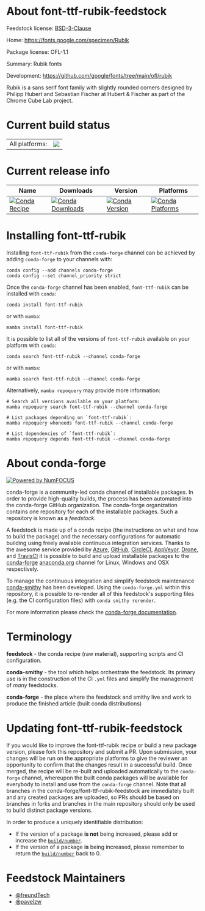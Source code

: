 About font-ttf-rubik-feedstock
==============================

Feedstock license: [BSD-3-Clause](https://github.com/conda-forge/font-ttf-rubik-feedstock/blob/main/LICENSE.txt)

Home: https://fonts.google.com/specimen/Rubik

Package license: OFL-1.1

Summary: Rubik fonts

Development: https://github.com/google/fonts/tree/main/ofl/rubik

Rubik is a sans serif font family with slightly rounded corners designed by Philipp Hubert and Sebastian Fischer at Hubert & Fischer as part of the Chrome Cube Lab project.

Current build status
====================


<table><tr><td>All platforms:</td>
    <td>
      <a href="https://dev.azure.com/conda-forge/feedstock-builds/_build/latest?definitionId=23740&branchName=main">
        <img src="https://dev.azure.com/conda-forge/feedstock-builds/_apis/build/status/font-ttf-rubik-feedstock?branchName=main">
      </a>
    </td>
  </tr>
</table>

Current release info
====================

| Name | Downloads | Version | Platforms |
| --- | --- | --- | --- |
| [![Conda Recipe](https://img.shields.io/badge/recipe-font--ttf--rubik-green.svg)](https://anaconda.org/conda-forge/font-ttf-rubik) | [![Conda Downloads](https://img.shields.io/conda/dn/conda-forge/font-ttf-rubik.svg)](https://anaconda.org/conda-forge/font-ttf-rubik) | [![Conda Version](https://img.shields.io/conda/vn/conda-forge/font-ttf-rubik.svg)](https://anaconda.org/conda-forge/font-ttf-rubik) | [![Conda Platforms](https://img.shields.io/conda/pn/conda-forge/font-ttf-rubik.svg)](https://anaconda.org/conda-forge/font-ttf-rubik) |

Installing font-ttf-rubik
=========================

Installing `font-ttf-rubik` from the `conda-forge` channel can be achieved by adding `conda-forge` to your channels with:

```
conda config --add channels conda-forge
conda config --set channel_priority strict
```

Once the `conda-forge` channel has been enabled, `font-ttf-rubik` can be installed with `conda`:

```
conda install font-ttf-rubik
```

or with `mamba`:

```
mamba install font-ttf-rubik
```

It is possible to list all of the versions of `font-ttf-rubik` available on your platform with `conda`:

```
conda search font-ttf-rubik --channel conda-forge
```

or with `mamba`:

```
mamba search font-ttf-rubik --channel conda-forge
```

Alternatively, `mamba repoquery` may provide more information:

```
# Search all versions available on your platform:
mamba repoquery search font-ttf-rubik --channel conda-forge

# List packages depending on `font-ttf-rubik`:
mamba repoquery whoneeds font-ttf-rubik --channel conda-forge

# List dependencies of `font-ttf-rubik`:
mamba repoquery depends font-ttf-rubik --channel conda-forge
```


About conda-forge
=================

[![Powered by
NumFOCUS](https://img.shields.io/badge/powered%20by-NumFOCUS-orange.svg?style=flat&colorA=E1523D&colorB=007D8A)](https://numfocus.org)

conda-forge is a community-led conda channel of installable packages.
In order to provide high-quality builds, the process has been automated into the
conda-forge GitHub organization. The conda-forge organization contains one repository
for each of the installable packages. Such a repository is known as a *feedstock*.

A feedstock is made up of a conda recipe (the instructions on what and how to build
the package) and the necessary configurations for automatic building using freely
available continuous integration services. Thanks to the awesome service provided by
[Azure](https://azure.microsoft.com/en-us/services/devops/), [GitHub](https://github.com/),
[CircleCI](https://circleci.com/), [AppVeyor](https://www.appveyor.com/),
[Drone](https://cloud.drone.io/welcome), and [TravisCI](https://travis-ci.com/)
it is possible to build and upload installable packages to the
[conda-forge](https://anaconda.org/conda-forge) [anaconda.org](https://anaconda.org/)
channel for Linux, Windows and OSX respectively.

To manage the continuous integration and simplify feedstock maintenance
[conda-smithy](https://github.com/conda-forge/conda-smithy) has been developed.
Using the ``conda-forge.yml`` within this repository, it is possible to re-render all of
this feedstock's supporting files (e.g. the CI configuration files) with ``conda smithy rerender``.

For more information please check the [conda-forge documentation](https://conda-forge.org/docs/).

Terminology
===========

**feedstock** - the conda recipe (raw material), supporting scripts and CI configuration.

**conda-smithy** - the tool which helps orchestrate the feedstock.
                   Its primary use is in the construction of the CI ``.yml`` files
                   and simplify the management of *many* feedstocks.

**conda-forge** - the place where the feedstock and smithy live and work to
                  produce the finished article (built conda distributions)


Updating font-ttf-rubik-feedstock
=================================

If you would like to improve the font-ttf-rubik recipe or build a new
package version, please fork this repository and submit a PR. Upon submission,
your changes will be run on the appropriate platforms to give the reviewer an
opportunity to confirm that the changes result in a successful build. Once
merged, the recipe will be re-built and uploaded automatically to the
`conda-forge` channel, whereupon the built conda packages will be available for
everybody to install and use from the `conda-forge` channel.
Note that all branches in the conda-forge/font-ttf-rubik-feedstock are
immediately built and any created packages are uploaded, so PRs should be based
on branches in forks and branches in the main repository should only be used to
build distinct package versions.

In order to produce a uniquely identifiable distribution:
 * If the version of a package **is not** being increased, please add or increase
   the [``build/number``](https://docs.conda.io/projects/conda-build/en/latest/resources/define-metadata.html#build-number-and-string).
 * If the version of a package **is** being increased, please remember to return
   the [``build/number``](https://docs.conda.io/projects/conda-build/en/latest/resources/define-metadata.html#build-number-and-string)
   back to 0.

Feedstock Maintainers
=====================

* [@freundTech](https://github.com/freundTech/)
* [@pavelzw](https://github.com/pavelzw/)

